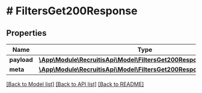 # # FiltersGet200Response

## Properties

Name | Type | Description | Notes
------------ | ------------- | ------------- | -------------
**payload** | [**\App\Module\RecruitisApi\Model\FiltersGet200ResponsePayloadInner[]**](FiltersGet200ResponsePayloadInner.md) |  | [optional]
**meta** | [**\App\Module\RecruitisApi\Model\FiltersGet200ResponseMeta**](FiltersGet200ResponseMeta.md) |  | [optional]

[[Back to Model list]](../../README.md#models) [[Back to API list]](../../README.md#endpoints) [[Back to README]](../../README.md)
